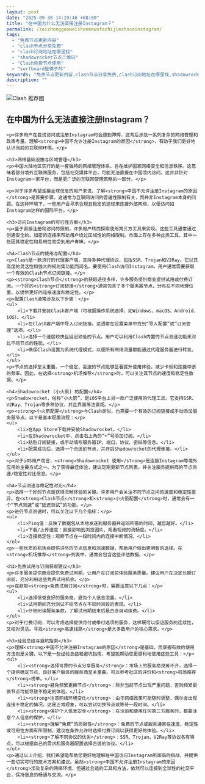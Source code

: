 ```yaml
---
layout: post
date: "2025-09-30 14:19:46 +08:00"
title: "在中国为什么无法直接注册Instagram？"
permalink: /zaizhongguoweishenmewufazhijiezhuceinstagram/
tags:
  - "免费节点更新内容"
  - "clash节点分享免费"
  - "clash订阅地址在哪里找"
  - "shadowrocket节点二维码"
  - "Clash免费节点使用"
  - "surfboard是梯子吗"
keywords: "免费节点更新内容,clash节点分享免费,clash订阅地址在哪里找,shadowrocket节点二维码,Clash免费节点使用,surfboard是梯子吗"
description: ""
---
```


![Clash 推荐图](https://clashjd.github.io/assets/img/付费机场订阅.png)

## 在中国为什么无法直接注册Instagram？


    <p>许多用户在尝试访问或注册Instagram时会遇到障碍，这背后涉及一系列复杂的网络管理和政策考量。理解<strong>中国不允许注册Instagram的原因</strong>，有助于我们更好地认识当前的互联网环境。</p>

    <h3>网络基础设施与区域管理</h3>
    <p>中国大陆地区实行的是一套独特的网络管理体系，旨在维护国家网络安全和信息秩序。这意味着部分境外互联网服务，包括社交媒体平台，可能无法直接在中国境内访问。这并非针对Instagram一家平台，而是更广泛的互联网管理策略的一部分。</p>

    <p>对于许多希望连接全球信息的用户来说，了解<strong>中国不允许注册Instagram的原因</strong>是首要步骤。这通常与互联网访问的普遍性限制有关，而并非Instagram本身的问题。在这种环境下，一些用户会寻求合规且稳定的途径来连接外部网络，以便访问如Instagram这样的国际平台。</p>

    <h3>访问Instagram的可行性方案</h3>
    <p>鉴于直接注册和访问的限制，许多用户转而探索使用第三方工具来实现。这些工具通常通过创建安全的、加密的连接来帮助用户绕过区域性的网络限制。市面上存在多种此类工具，其中一些因其稳定性和易用性而受到用户青睐。</p>

    <h4>Clash节点的使用与配置</h4>
    <p>Clash是一款流行的代理客户端，支持多种代理协议，包括SSR、Trojan和V2Ray。它以其高度的灵活性和强大的规则集功能而闻名。要使用Clash访问Instagram，用户通常需要获取一个有效的Clash节点订阅链接。</p>
    <p><strong>Clash节点</strong>的获取途径多样，许多服务提供商会提供试用或付费订阅。一个好的<strong>订阅链接</strong>通常包含了多个服务器节点，分布在不同地理位置，以提供更好的连接速度和稳定性。</p>
    <p>配置Clash通常涉及以下步骤：</p>
    <ul>
        <li>下载并安装Clash客户端（可根据操作系统选择，如Windows、macOS、Android、iOS）。</li>
        <li>在Clash客户端中导入订阅链接。这通常在设置菜单中找到“导入配置”或“订阅管理”选项。</li>
        <li>选择一个速度较快且延迟较低的节点。用户可以利用Clash内置的节点测速功能来对比不同节点的性能。</li>
        <li>确保Clash设置为系统代理模式，以便所有网络流量都能通过代理服务器进行转发。</li>
    </ul>
    <p>节点的选择至关重要。一个稳定、高速的节点能够显著提升使用体验，减少卡顿和连接中断的频率。因此，在选择<strong>机场推荐</strong>时，可以关注其节点的速度和稳定性数据。</p>

    <h4>Shadowrocket (小火箭) 的配置</h4>
    <p>Shadowrocket，俗称“小火箭”，是iOS平台上另一款广泛使用的代理工具。它支持SSR、V2Ray、Trojan等多种协议，并且界面简洁直观。</p>
    <p><strong>小火箭配置</strong>与Clash类似，也需要一个有效的订阅链接或手动添加服务器节点。以下是基本配置流程：</p>
    <ul>
        <li>在App Store下载并安装Shadowrocket。</li>
        <li>在Shadowrocket中，点击右上角的“+”号添加订阅。</li>
        <li>粘贴订阅链接，或手动填写服务器IP、端口、协议、密码等信息。</li>
        <li>配置成功后，选择一个合适的节点，并开启Shadowrocket的代理连接。</li>
    </ul>
    <p>对于iOS用户而言，<strong>Shadowrocket 使用</strong>是连接Instagram等境外应用的主要方式之一。为了获得最佳体验，建议定期更新节点列表，并关注服务提供商的节点测速/稳定性对比信息。</p>

    <h4>节点测速与稳定性对比</h4>
    <p>选择一个好的节点是获得流畅体验的关键。许多用户会关注不同节点之间的速度和稳定性差异。在<strong>Clash节点</strong>和<strong>小火箭配置</strong>时，通常会有一个“节点测速”或“延迟测试”的功能。</p>
    <p>进行节点测速时，可以关注以下几个指标：</p>
    <ul>
        <li>Ping值：反映了数据包从本地发送到服务器并返回所需的时间，越低越好。</li>
        <li>下载/上传速度：直接影响到浏览图片、观看视频的流畅度。</li>
        <li>连接稳定性：观察节点在一段时间内的连接中断情况。</li>
    </ul>
    <p>一些优质的机场会提供详尽的节点信息和测速数据，帮助用户做出更明智的选择。在<strong>机场推荐</strong>列表中，通常会包含这些评估数据。</p>

    <h3>免费试用与订阅获取建议</h3>
    <p>许多服务提供商会提供免费试用期，让用户在订阅前体验服务质量。建议用户在决定长期订阅前，充分利用这些免费试用机会。</p>
    <p>在获取<strong>免费试用订阅</strong>时，需要注意以下几点：</p>
    <ul>
        <li>选择信誉良好的服务商，避免个人信息泄露。</li>
        <li>试用期间充分测试不同节点在不同时间段的表现。</li>
        <li>仔细阅读服务条款，了解试用期结束后是否会自动续费。</li>
    </ul>
    <p>对于付费订阅，可以考虑选择提供月付或季付选项的服务，这样既可以保证服务的连续性，又相对灵活。寻找<strong>高速线路</strong>是大多数用户的核心需求。</p>

    <h3>经验总结与避坑指南</h3>
    <p>理解<strong>中国不允许注册Instagram的原因</strong>是基础，而掌握有效的使用方法则是关键。以下是一些经验总结和避坑指南，希望能帮助您更顺利地使用这些工具：</p>
    <ul>
        <li><strong>选择可靠的节点分享服务</strong>：市场上的服务商良莠不齐，选择一个提供稳定节点、良好客户服务的服务商至关重要。可以参考社区的评价和<strong>机场推荐</strong>榜单。</li>
        <li><strong>避免频繁更换节点</strong>：除非当前节点出现严重问题，否则频繁更换节点可能导致不稳定的体验。</li>
        <li><strong>注意网络环境变化</strong>：由于网络政策可能随时调整，偶尔会出现连接不稳定的情况。这是正常现象，可以尝试切换节点或等待一段时间。</li>
        <li><strong>保护个人信息安全</strong>：在注册和使用任何第三方服务时，都要注意个人信息的保护。</li>
        <li><strong>理解“免费”的局限性</strong>：免费的节点或服务通常在速度、稳定性或可用性方面有所限制，建议在条件允许时选择付费订阅以获得更好的体验。</li>
        <li><strong>了解不同协议的优劣</strong>：SSR、Trojan、V2Ray等协议各有特点，可以根据自己的需求和服务器配置选择合适的协议。</li>
    </ul>
    <p>通过以上介绍，我们希望能帮助您更好地理解在中国访问Instagram所面临的挑战，并提供一些切实可行的技术方案和建议。虽然<strong>中国不允许注册Instagram的原因</strong>涉及复杂的网络环境，但通过合适的工具和方法，依然可以连接到全球性的社交平台，保持信息的畅通与交流。</p>